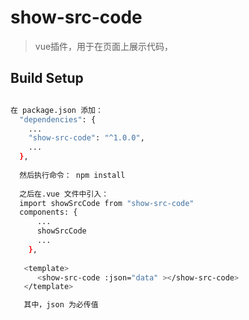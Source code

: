 # show-src-code

> vue插件，用于在页面上展示代码，

## Build Setup

``` bash

在 package.json 添加：
  "dependencies": {
    ...
    "show-src-code": "^1.0.0",
    ...
  },
  
  然后执行命令： npm install
  
  之后在.vue 文件中引入：
  import showSrcCode from "show-src-code"
  components: {
      ...
      showSrcCode
      ...
    },
    
   <template>
      <show-src-code :json="data" ></show-src-code>
   </template>

   其中，json 为必传值
    
    
```

